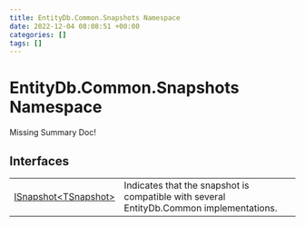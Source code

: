 ```yaml
---
title: EntityDb.Common.Snapshots Namespace
date: 2022-12-04 08:08:51 +00:00
categories: []
tags: []
---
```


# EntityDb.Common.Snapshots Namespace
Missing Summary Doc!
## Interfaces
<table><tr><td><a href='dotnet/entitydb-common-snapshots-isnapshot`1'>ISnapshot&lt;TSnapshot&gt;</a></td><td>
Indicates that the snapshot is compatible with several EntityDb.Common implementations.
</td></tr></table>
